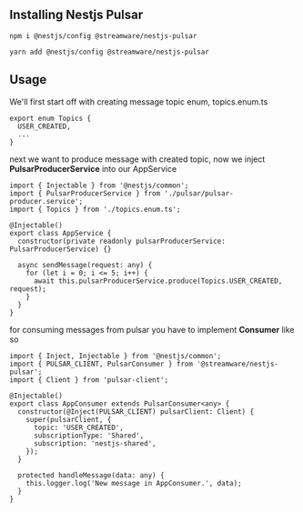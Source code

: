 ## Installing **Nestjs Pulsar**

```
npm i @nestjs/config @streamware/nestjs-pulsar
```

```
yarn add @nestjs/config @streamware/nestjs-pulsar
```

## Usage

We'll first start off with creating message topic enum, topics.enum.ts

```
export enum Topics {
  USER_CREATED,
  ...
}
```

next we want to produce message with created topic, now we inject **PulsarProducerService** into our AppService

```
import { Injectable } from '@nestjs/common';
import { PulsarProducerService } from './pulsar/pulsar-producer.service';
import { Topics } from './topics.enum.ts';

@Injectable()
export class AppService {
  constructor(private readonly pulsarProducerService: PulsarProducerService) {}

  async sendMessage(request: any) {
    for (let i = 0; i <= 5; i++) {
      await this.pulsarProducerService.produce(Topics.USER_CREATED, request);
    }
  }
}
```

for consuming messages from pulsar you have to implement **Consumer** like so

```
import { Inject, Injectable } from '@nestjs/common';
import { PULSAR_CLIENT, PulsarConsumer } from '@streamware/nestjs-pulsar';
import { Client } from 'pulsar-client';

@Injectable()
export class AppConsumer extends PulsarConsumer<any> {
  constructor(@Inject(PULSAR_CLIENT) pulsarClient: Client) {
    super(pulsarClient, {
      topic: 'USER_CREATED',
      subscriptionType: 'Shared',
      subscription: 'nestjs-shared',
    });
  }

  protected handleMessage(data: any) {
    this.logger.log('New message in AppConsumer.', data);
  }
}
```
